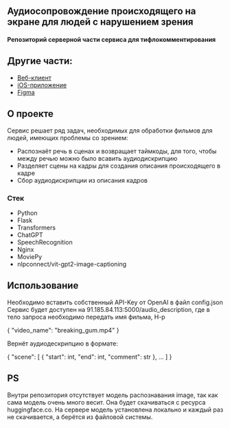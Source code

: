 ## Аудиосопровождение происходящего на экране для людей с нарушением зрения

#### Репозиторий серверной части сервиса для тифлокомментирования 

## Другие части:
* <a href=https://github.com/LaMileyn/hackaton>Веб-клиент</a>
* <a href=https://github.com/DanonAno/MtsHackNew/tree/main/MtsHackNew>iOS-приложение</a>
* <a href=https://www.figma.com/file/iaXHdRTE5LTgKpJXRo5tQa/>Figma</a>


## О проекте

Сервис решает ряд задач, необходимых для обработки фильмов для людей, имеющих проблемы со зрением:
* Распознаёт речь в сценах и возвращает таймкоды, для того, чтобы между речью можно было всавить аудиодискрипцию
* Разделяет сцены на кадры для создания описания происходящего в кадре
* Сбор аудиодискрипции из описания кадров



### Стек

* Python
* Flask
* Transformers
* ChatGPT
* SpeechRecognition
* Nginx
* MoviePy
* nlpconnect/vit-gpt2-image-captioning


## Использование

Необходимо вставить собственный API-Key от OpenAI в файл config.json
Сервис будет доступен на 91.185.84.113:5000/audio_description,
где в тело запроса необходимо передать имя фильма,
Н-р



{
    "video_name": "breaking_gum.mp4"
}



Вернёт аудиодескрипцию в формате:



{
    "scene": [
            {
            "start": int,
            "end": int,
            "comment": str
        }, ...
    ]
}


## PS

Внутри репозитория отсутствует модель распознавания image, так как сама модель очень много весит. Она будет скачиваться с ресурса huggingface.co.
На сервере модель установлена локально и каждый раз не скачивается, а берётся из файловой системы.
